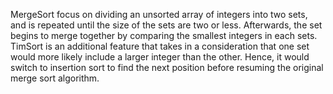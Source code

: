 MergeSort focus on dividing an unsorted array of integers into two sets, and is repeated until the size of the sets are two or less. Afterwards, the set begins to
merge together by comparing the smallest integers in each sets. TimSort is an additional feature that takes in a consideration that one set would more likely 
include a larger integer than the other. Hence, it would switch to insertion sort to find the next position before resuming the original merge sort algorithm.

